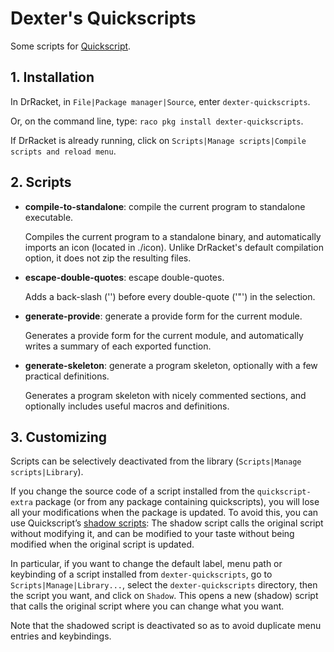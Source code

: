 # Dexter's Quickscripts

Some scripts for [Quickscript](https://github.com/Metaxal/quickscript).

## 1. Installation

In DrRacket, in `File|Package manager|Source`, enter
`dexter-quickscripts`.

Or, on the command line, type: `raco pkg install dexter-quickscripts`.

If DrRacket is already running, click on `Scripts|Manage scripts|Compile
scripts and reload menu`.

## 2. Scripts

* **compile-to-standalone**: compile the current program to standalone
  executable.

  Compiles the current program to a standalone binary, and automatically imports an icon (located in ./icon). Unlike DrRacket's default compilation option, it does not zip the resulting files.

* **escape-double-quotes**: escape double-quotes.

  Adds a back-slash ('\') before every double-quote ('"') in the selection.

* **generate-provide**: generate a provide form for the current module.

  Generates a provide form for the current module, and automatically writes a summary of each exported function.

* **generate-skeleton**: generate a program skeleton, optionally with a
  few practical definitions.

  Generates a program skeleton with nicely commented sections, and optionally includes useful macros and definitions.

## 3. Customizing

Scripts can be selectively deactivated from the library
\(`Scripts|Manage scripts|Library`).

If you change the source code of a script installed from the
`quickscript-extra` package \(or from any package containing
quickscripts\), you will lose all your modifications when the package is
updated. To avoid this, you can use Quickscript’s [shadow
scripts](https://docs.racket-lang.org/quickscript/index.html?q=quickscripts#%28part._.Shadow_scripts%29):
The shadow script calls the original script without modifying it, and
can be modified to your taste without being modified when the original
script is updated.

In particular, if you want to change the default label, menu path or
keybinding of a script installed from `dexter-quickscripts`, go to
`Scripts|Manage|Library...`, select the `dexter-quickscripts` directory,
then the script you want, and click on `Shadow`. This opens a new
(shadow) script that calls the original script where you can change what
you want.

Note that the shadowed script is deactivated so as to avoid duplicate
menu entries and keybindings.
